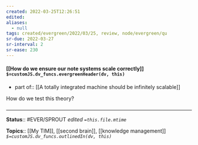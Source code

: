 ```yaml
---
created: 2022-03-25T12:26:51 
edited: 
aliases:
  - null
tags: created/evergreen/2022/03/25, review, node/evergreen/qu
sr-due: 2022-03-27
sr-interval: 2
sr-ease: 230
---
```


#### [[How do we ensure our note systems scale correctly]] `$=customJS.dv_funcs.evergreenHeader(dv, this)`

- part of:: [[A totally integrated machine should be infinitely scalable]]

How do we test this theory?


### <hr class="footnote"/>

**Status**:: #EVER/SPROUT
*edited `=this.file.mtime`*

**Topics**:: [[My TIM]], [[second brain]], [[knowledge management]]
*`$=customJS.dv_funcs.outlinedIn(dv, this)`*
